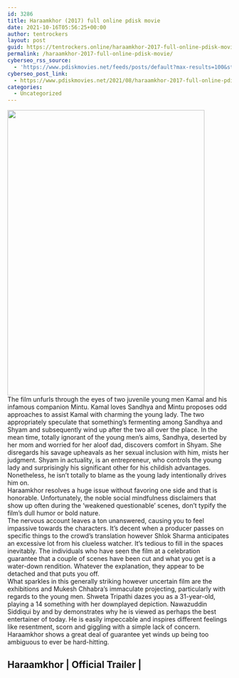 ```yaml
---
id: 3286
title: Haraamkhor (2017) full online pdisk movie
date: 2021-10-16T05:56:25+00:00
author: tentrockers
layout: post
guid: https://tentrockers.online/haraamkhor-2017-full-online-pdisk-movie/
permalink: /haraamkhor-2017-full-online-pdisk-movie/
cyberseo_rss_source:
  - 'https://www.pdiskmovies.net/feeds/posts/default?max-results=100&start-index=1101'
cyberseo_post_link:
  - https://www.pdiskmovies.net/2021/08/haraamkhor-2017-full-online-pdisk-movie.html
categories:
  - Uncategorized
---
```

<div class="separator">
  <a href="https://1.bp.blogspot.com/-6AMsYiYCDoo/YRKqJFBPHkI/AAAAAAAAaPg/N3AZZSTlC44N6odZXv_7c44W75q3_wNrgCLcBGAsYHQ/s270/Haraamkhor%2B%25282017%2529.jpeg"><img loading="lazy" border="0" data-original-height="270" data-original-width="187" height="640" src="https://1.bp.blogspot.com/-6AMsYiYCDoo/YRKqJFBPHkI/AAAAAAAAaPg/N3AZZSTlC44N6odZXv_7c44W75q3_wNrgCLcBGAsYHQ/w443-h640/Haraamkhor%2B%25282017%2529.jpeg" width="443" /></a>
</div>



<div>
  <div>
    <span>The film unfurls through the eyes of two juvenile young men Kamal and his infamous companion Mintu. Kamal loves Sandhya and Mintu proposes odd approaches to assist Kamal with charming the young lady. The two appropriately speculate that something&#8217;s fermenting among Sandhya and Shyam and subsequently wind up after the two all over the place. In the mean time, totally ignorant of the young men&#8217;s aims, Sandhya, deserted by her mom and worried for her aloof dad, discovers comfort in Shyam. She disregards his savage upheavals as her sexual inclusion with him, mists her judgment. Shyam in actuality, is an entrepreneur, who controls the young lady and surprisingly his significant other for his childish advantages. Nonetheless, he isn&#8217;t totally to blame as the young lady intentionally drives him on.&nbsp;</span>
  </div>
  
  <div>
    <span>Haraamkhor resolves a huge issue without favoring one side and that is honorable. Unfortunately, the noble social mindfulness disclaimers that show up often during the &#8216;weakened questionable&#8217; scenes, don&#8217;t typify the film&#8217;s dull humor or bold nature.&nbsp;</span>
  </div>
  
  <div>
    <span>The nervous account leaves a ton unanswered, causing you to feel impassive towards the characters. It&#8217;s decent when a producer passes on specific things to the crowd&#8217;s translation however Shlok Sharma anticipates an excessive lot from his clueless watcher. It&#8217;s tedious to fill in the spaces inevitably. The individuals who have seen the film at a celebration guarantee that a couple of scenes have been cut and what you get is a water-down rendition. Whatever the explanation, they appear to be detached and that puts you off.&nbsp;</span>
  </div>
  
  <div>
    <span>What sparkles in this generally striking however uncertain film are the exhibitions and Mukesh Chhabra&#8217;s immaculate projecting, particularly with regards to the young men. Shweta Tripathi dazes you as a 31-year-old, playing a 14 something with her downplayed depiction. Nawazuddin Siddiqui by and by demonstrates why he is viewed as perhaps the best entertainer of today. He is easily impeccable and inspires different feelings like resentment, scorn and giggling with a simple lack of concern.&nbsp;</span>
  </div>
  
  <div>
    <span>Haraamkhor shows a great deal of guarantee yet winds up being too ambiguous to ever be hard-hitting.</span>
  </div>
</div>

## <span>Haraamkhor | Official Trailer |</span>